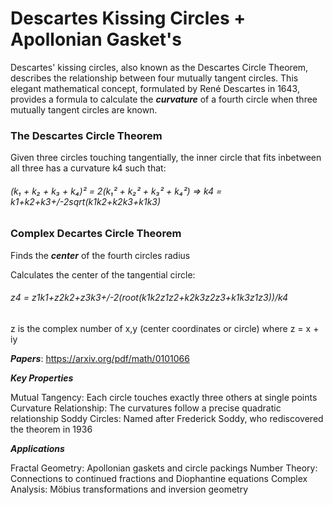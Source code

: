 # Descartes Kissing Circles + Apollonian Gasket's

Descartes' kissing circles, also known as the Descartes Circle Theorem, describes the relationship between four mutually tangent circles. This elegant mathematical concept, formulated by René Descartes in 1643, provides a formula to calculate the ***curvature*** of a fourth circle when three mutually tangent circles are known.

### The Descartes Circle Theorem
Given three circles touching tangentially, the inner circle that fits inbetween all three has a curvature k4 such that:

###### (k₁ + k₂ + k₃ + k₄)² = 2(k₁² + k₂² + k₃² + k₄²) => k4 = k1+k2+k3+/-2*sqrt(k1*k2+k2*k3+k1*k3)

### Complex Decartes Circle Theorem
Finds the ***center*** of the fourth circles radius

Calculates the center of the tangential circle:

###### z4 = z1*k1+z2*k2+z3*k3+/-2(root(k1*k2*z1*z2+k2*k3*z2*z3+k1*k3*z1*z3))/k4

z is the complex number of x,y (center coordinates or circle) where z = x + iy  

***Papers***: https://arxiv.org/pdf/math/0101066

***Key Properties***

Mutual Tangency: Each circle touches exactly three others at single points
Curvature Relationship: The curvatures follow a precise quadratic relationship
Soddy Circles: Named after Frederick Soddy, who rediscovered the theorem in 1936

***Applications***

Fractal Geometry: Apollonian gaskets and circle packings
Number Theory: Connections to continued fractions and Diophantine equations
Complex Analysis: Möbius transformations and inversion geometry